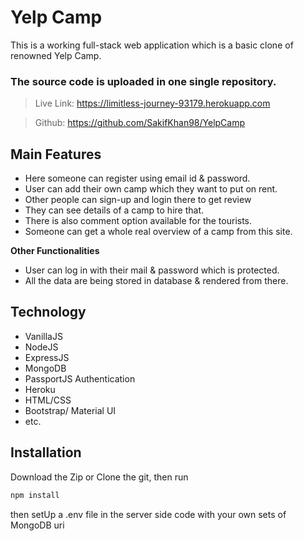 # Yelp Camp

This is a working full-stack web application which is a basic clone of renowned Yelp Camp.

### The source code is uploaded in one single repository.

> Live Link: https://limitless-journey-93179.herokuapp.com

> Github: https://github.com/SakifKhan98/YelpCamp

## Main Features

- Here someone can register using email id & password. 
- User can add their own camp which they want to put on rent.
- Other people can sign-up and login there to get review
- They can see details of a camp to hire that.
- There is also comment option available for the tourists.
- Someone can get a whole real overview of a camp from this site.

**Other Functionalities**

- User can log in with their mail & password which is protected.
- All the data are being stored in database & rendered from there.

## Technology

- VanillaJS
- NodeJS
- ExpressJS
- MongoDB
- PassportJS Authentication
- Heroku
- HTML/CSS
- Bootstrap/ Material UI
- etc.

## Installation

Download the Zip or Clone the git, then run

```bash
npm install
```

then setUp a .env file in the server side code with your own sets of MongoDB uri
